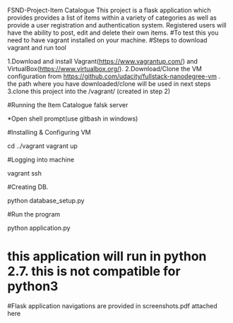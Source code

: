 FSND-Project-Item Catalogue
This project is a flask application which provides  provides a list of items within a variety of categories as well as provide a user registration and authentication system. Registered users will have the ability to post, edit and delete their own items.
#To test this you need to have vagrant installed on your machine. #Steps to download vagrant and run tool

1.Download and install Vagrant(https://www.vagrantup.com/) and VirtualBox(https://www.virtualbox.org/).
2.Download/Clone the VM configuration from https://github.com/udacity/fullstack-nanodegree-vm . 
the path where you have downloaded/clone will be used in next steps 
3.clone this project into the /vagrant/ (created in step 2) 

#Running the Item Catalogue falsk server

*Open shell prompt(use gitbash in windows)

#Installing & Configuring VM

cd ../vagrant vagrant up

#Logging into machine

vagrant ssh

#Creating DB.

python database_setup.py

#Run the program

python application.py

# this application will run in python 2.7. this is not compatible for python3

#Flask application navigations are provided in screenshots.pdf attached here

